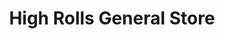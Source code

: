 ---
title: "High Rolls General Store"
url: /high-rolls/high-rolls-general-store/
shop: convenience
---